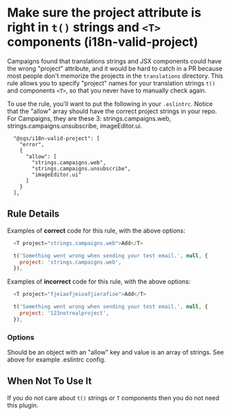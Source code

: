 # Make sure the project attribute is right in `t()` strings and `<T>` components (i18n-valid-project)

Campaigns found that translations strings and JSX components could have the wrong "project" attribute, and it would be hard to catch in a PR because most people don't memorize the projects in the `translations` directory. This rule allows you to specify "project" names for your translation strings `t()` and components `<T>`, so that you never have to manually check again. 

To use the rule, you'll want to put the following in your `.eslintrc`. Notice that the "allow" array should have the correct project strings in your repo. For Campaigns, they are these 3: strings.campaigns.web, strings.campaigns.unsubscribe, imageEditor.ui.

```
  "@sqs/i18n-valid-project": [
    "error",
    {
      "allow": [
        "strings.campaigns.web",
        "strings.campaigns.unsubscribe",
        "imageEditor.ui"
      ]
    }
  ],
```

## Rule Details

Examples of **correct** code for this rule, with the above options:

```js
  <T project="strings.campaigns.web">Add</T>

  t('Something went wrong when sending your test email.', null, {
    project: 'strings.campaigns.web',
  }),
```

Examples of **incorrect** code for this rule, with the above options:

```js
  <T project="fjeiaofjeioafjierafioe">Add</T>

  t('Something went wrong when sending your test email.', null, {
    project: '123notrealproject',
  }),
  ```

### Options

Should be an object with an "allow" key and value is an array of strings. See above for example .eslintrc config.

## When Not To Use It

If you do not care about `t()` strings or `T` components then you do not need this plugin. 